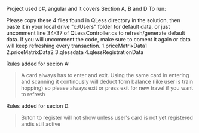 Project used c#, angular and it covers Section A, B and D
To run:

Please copy these 4 files found in QLess directory in the solution, then paste it in your local drive "c:\Users\" folder for default data, or just uncomment line 34-37 of QLessController.cs to refresh/generate default data. If you will uncomment the code, make sure to coment it again or data will keep refreshing every transaction.
1.priceMatrixData1
2.priceMatrixData2
3.qlessdata
4.qlessRegistrationData

Rules added for secion A:
> A card always has to enter and exit. Using the same card in entering and scanning it continously will deduct form balance (like user is train hopping) so please always exit or press exit for new travel if you want to refresh

Rules added for secion D:
> Buton to register will not show unless user's card is not yet registered andis still active